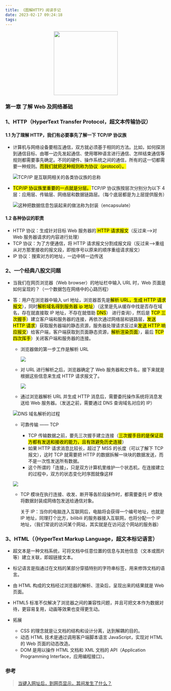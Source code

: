 ```yaml
---
title: 《图解HTTP》阅读手记
date: 2023-02-17 09:24:18
tags:
---
```


<!-- align-center无效的都可以用p标签包裹起来，根本原因就是没有一个撑满宽度的容器，而p标签默认宽度撑满容器 -->

<img src="1.png" style="display: block; margin: auto; width: 200px; margin-bottom: 20px;">

### 第一章 了解 Web 及网络基础

### 1、HTTP（HyperText Transfer Protocol，超文本传输协议）

#### 1.1 为了理解 HTTP，我们有必要事先了解一下 TCP/IP 协议族

- 计算机与网络设备要相互通信，双方就必须基于相同的方法。比如，如何探测到通信目标、由哪一边先发起通信、使用哪种语言进行通信、怎样结束通信等规则都需要事先确定。不同的硬件、操作系统之间的通信，所有的这一切都需要一种规则。<mark>而我们就把这种规则称为协议（protocol）。</mark>

  ![TCP/IP 是互联网相关的各类协议族的总称](2.png)

- <mark>TCP/IP 协议族里重要的一点就是分层。</mark>TCP/IP 协议族按层次分别分为以下 4 层：应用层、传输层、网络层和数据链路层。（每个底层都是为上层提供服务）

  ![这种把数据信息包装起来的做法称为封装（encapsulate）](3.png)

#### 1.2 各种协议的职责

- HTTP 协议：生成针对目标 Web 服务器的<mark> HTTP 请求报文</mark>（反过来-->对 Web 服务器请求的内容进行处理）
- TCP 协议：为了方便通信，将 HTTP 请求报文分割成报文段（反过来-->重组从对方那里接收的报文段，即按序号以原来的顺序重组请求报文）
- IP 协议：搜索对方的地址，一边中转一边传送

### 2、一个经典八股文问题

- 当我们在网页浏览器（Web browser）的地址栏中输入 URL 时，Web 页面是如何呈现的？（一个数据包在网络中的心路历程）
- 答：用户在浏览器中输入 url 地址，浏览器首先是<mark>解析 URL，生成 HTTP 请求报文</mark>），同时<mark>解析域名得到服务器 ip 地址</mark>）（这里是先从缓存中找是否存在域名，存在就直接取 IP 地址，不存在就借助 <mark>DNS</mark>） 进行查询），然后是 <mark>TCP 三次握手</mark>）建立客户端和服务器的连接，再依次通过网络层和链路层，<mark>发送 HTTP 请求</mark>）获取服务器端的静态资源，服务器处理请求反过来<mark>发送 HTTP 响应报文</mark>）给客户端，客户端获取到页面静态资源，<mark>解析渲染页面</mark>），最后 <mark>TCP 四次挥手</mark>）关闭客户端和服务器的连接。

  - 浏览器做的第一步工作是解析 URL

    ![ ](4.png)

  - 对 URL 进行解析之后，浏览器确定了 Web 服务器和文件名，接下来就是根据这些信息来生成 HTTP 请求报文了。

    ![ ](6.png)

  - 通过浏览器解析 URL 并生成 HTTP 消息后，需要委托操作系统将消息发送给 Web 服务器。（发送之前，需要通过 DNS 查询域名对应的 IP）

  ![DNS 域名解析的过程](5.png)

  - 可靠传输 —— TCP

    - TCP 传输数据之前，要先三次握手建立连接（<mark>三次握手目的是保证双方都有发送和接收的能力，且有效避免历史连接</mark>）
    - 如果 HTTP 请求消息比较长，超过了 MSS 的长度（可以了解下 TCP 报文），这时 TCP 就需要把 HTTP 的数据拆解一块块的数据发送，而不是一次性发送所有数据。
    - 这个所谓的「连接」，只是双方计算机里维护一个状态机，在连接建立的过程中，双方的状态变化时序图就像这样

  ![ ](8.png)

  - TCP 模块在执行连接、收发、断开等各阶段操作时，都需要委托 IP 模块将数据封装成网络包发送给通信对象。

    关于 IP：当你的电脑连入互联网后，电脑将会获得一个编号地址，也就是 IP 地址，同理打个比方，bilibili 的服务器接入互联网，也将分配一个 IP 地址，（我们常说的访问某个网站，其实就是在访问这个网站的服务器）

### 3、HTML（（HyperText Markup Language，超文本标记语言）

- 超文本是一种文档系统，可将文档中任意位置的信息与其他信息（文本或图片等）建立关联，即超链接文本。

- 标记语言是指通过在文档的某部分穿插特别的字符串标签，用来修饰文档的语言。

- 由 HTML 构成的文档经过浏览器的解析、渲染后，呈现出来的结果就是 Web 页面。

- HTML5 标准不仅解决了浏览器之间的兼容性问题，并且可把文本作为数据对待，更容易复用，动画等效果也变得更生动。

- 拓展
  - CSS 的理念就是让文档的结构和设计分离，达到解耦的目的。
  - 动态 HTML 技术是通过调用客户端脚本语言 JavaScript，实现对 HTML 的 Web 页面的动态改造。
  - DOM 是用以操作 HTML 文档和 XML 文档的 API（Application Programming Interface，应用编程接口）。

### 参考

> [当键入网址后，到网页显示，其间发生了什么？](https://blog.csdn.net/qq_34827674/article/details/104909394)
